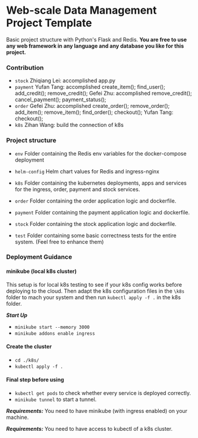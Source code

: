 # Web-scale Data Management Project Template

Basic project structure with Python's Flask and Redis. 
**You are free to use any web framework in any language and any database you like for this project.**
### Contribution
* `stock`
  Zhiqiang Lei: accomplished app.py
* `payment`
  Yufan Tang: accomplished create_item(); find_user(); add_credit(); remove_credit();
  Gefei Zhu: accomplished remove_credit(); cancel_payment(); payment_status();
* `order`
  Gefei Zhu: accomplished create_order(); remove_order(); add_item(); remove_item(); find_order(); checkout();
  Yufan Tang: checkout();
* `k8s`
  Zihan Wang: build the connection of k8s
  
### Project structure

* `env`
    Folder containing the Redis env variables for the docker-compose deployment
    
* `helm-config` 
   Helm chart values for Redis and ingress-nginx
        
* `k8s`
    Folder containing the kubernetes deployments, apps and services for the ingress, order, payment and stock services.
    
* `order`
    Folder containing the order application logic and dockerfile. 
    
* `payment`
    Folder containing the payment application logic and dockerfile. 

* `stock`
    Folder containing the stock application logic and dockerfile. 

* `test`
    Folder containing some basic correctness tests for the entire system. (Feel free to enhance them)

### Deployment Guidance



#### minikube (local k8s cluster)

This setup is for local k8s testing to see if your k8s config works before deploying to the cloud. 
 Then adapt the k8s configuration files in the `\k8s` folder to mach your system and then run `kubectl apply -f .` in the k8s folder. 

***Start Up***
* ```minikube start --memory 3000```
* ```minikube addons enable ingress```

#### Create the cluster
* ```cd ./k8s/```
* ```kubectl apply -f .```
#### Final step before using
* ```kubectl get pods``` to check whether every service is deployed correctly.
* ```minikube tunnel```  to start a tunnel.

***Requirements:*** You need to have minikube (with ingress enabled) on your machine.

***Requirements:*** You need to have access to kubectl of a k8s cluster.
